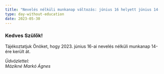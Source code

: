 ```yaml
---
title: "Nevelés nélküli munkanap változás: június 16 helyett június 14-én"
type: day-without-education
date: 2023-05-30
---
```

### Kedves Szülők!



Tájékoztatjuk Önöket, hogy 2023. június 16-ai nevelés nélküli munkanap 14-ére került át.



*Üdvözlettel:*\
*Mázikné Markó Ágnes*